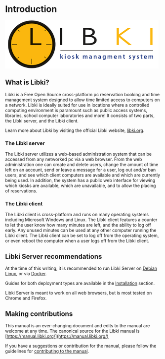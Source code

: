 # Introduction

![Libki Kiosk Management System](.gitbook/assets/libki-banner.png)

## What is Libki?

Libki is a Free Open Source cross-platform pc reservation booking and time management system designed to allow time limited access to computers on a network. Libki is ideally suited for use in locations where a controlled computing environment is paramount such as public access systems, libraries, school computer laboratories and more! It consists of two parts, the Libki server, and the Libki client.

Learn more about Libki by visiting the official Libki website, [libki.org](https://libki.org).

### The Libki server

The Libki server utilizes a web-based administration system that can be accessed from any networked pc via a web browser. From the web administration one can create and delete users, change the amount of time left on an account, send or leave a message for a user, log out and/or ban users, and see which client computers are available and which are currently being used. In addition, the system has a public web interface for viewing which kiosks are available, which are unavailable, and to allow the placing of reservations.

### The Libki client

The Libki client is cross-platform and runs on many operating systems including Microsoft Windows and Linux. The Libki client features a counter to let the user know how many minutes are left, and the ability to log off early. Any unused minutes can be used at any other computer running the Libki client. The Libki client can be set to log off from the operating system, or even reboot the computer when a user logs off from the Libki client.

## Libki Server recommendations

At the time of this writing, it is recommended to run Libki Server on [Debian Linux](https://www.debian.org/), or via [Docker](https://www.docker.com/).

Guides for both deployment types are available in the [Installation](installation.md) section.

Libki Server is meant to work on all web browsers, but is most tested on Chrome and Firefox.

## Making contributions

This manual is an ever-changing document and edits to the manual are welcome at any time. The canonical source for the Libki manual is [https://manual.libki.org/](https://manual.libki.org/)

If you have a suggestions or contribution for the manual, please follow the guidelines for [contributing to the manual](contributing-to-libki.md#contributing-to-the-manual).


